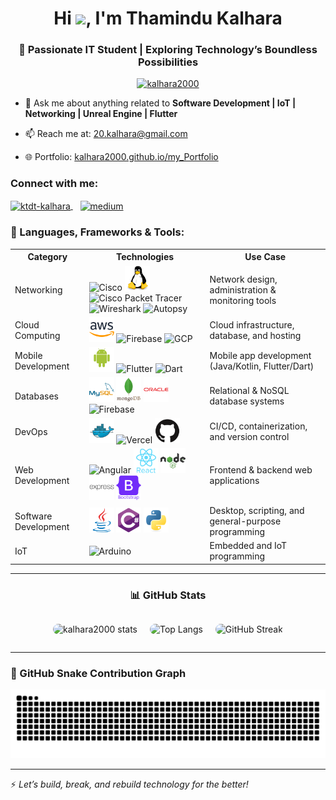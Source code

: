 <h1 align="center">Hi <img src="https://media.giphy.com/media/hvRJCLFzcasrR4ia7z/giphy.gif" width="30px">, I'm Thamindu Kalhara</h1>
<h3 align="center">🚀 Passionate IT Student | Exploring Technology’s Boundless Possibilities</h3>

<p align="center">
  <a href="https://github-profile-trophy.vercel.app/?username=kalhara2000&theme=darkhub">
    <img src="https://github-profile-trophy.vercel.app/?username=kalhara2000&theme=darkhub" alt="kalhara2000" />
  </a>
</p>

- 💬 Ask me about anything related to **Software Development | IoT | Networking | Unreal Engine | Flutter**

- 📫 Reach me at: [20.kalhara@gmail.com](mailto:20.kalhara@gmail.com)

- 🌐 Portfolio: [kalhara2000.github.io/my_Portfolio](https://kalhara2000.github.io/my_Portfolio/)


<h3 align="left">Connect with me:</h3>
<p align="left">
  <a href="https://linkedin.com/in/ktdt-kalhara" target="_blank" rel="noreferrer">
    <img align="center" src="https://raw.githubusercontent.com/rahuldkjain/github-profile-readme-generator/master/src/images/icons/Social/linked-in-alt.svg" alt="ktdt-kalhara" height="20" width="20" />
  </a>
  &nbsp;&nbsp;
  <a href="https://medium.com/@20.kalhara" target="_blank" rel="noreferrer">
    <img align="center" src="https://cdn.jsdelivr.net/npm/simple-icons@v9/icons/medium.svg" alt="medium" height="20" width="20" />
  </a>
</p>



<h3 align="left">🔧 Languages, Frameworks & Tools: </h3>
<table>
    <tr>
      <th>Category</th>
      <th>Technologies</th>
      <th>Use Case</th>
    </tr>

  <tr>
  <td>Networking</td>
  <td>
    <img src="https://www.citypng.com/public/uploads/preview/cisco-square-blue-logo-icon-png-735811696612218gzoiadfplh.png" width="40" alt="Cisco" />
    <img src="https://raw.githubusercontent.com/devicons/devicon/master/icons/linux/linux-original.svg" width="40" alt="Linux" />
    <img src="https://hurbad.com/wp-content/uploads/2021/12/Cisco-Packet-Tracer.png" width="40" alt="Cisco Packet Tracer" />
    <img src="https://e7.pngegg.com/pngimages/708/366/png-clipart-wireshark-packet-analyzer-computer-software-protocol-analyzer-leopard-shark-computer-network-text-thumbnail.png" width="40" alt="Wireshark" />
    <img src="https://raw.githubusercontent.com/sleuthkit/autopsy/refs/heads/develop/icons/icon.ico" width="40" alt="Autopsy" />
  </td>
  <td>Network design, administration & monitoring tools</td>
</tr>

  <tr>
      <td>Cloud Computing</td>
      <td>
        <img src="https://raw.githubusercontent.com/devicons/devicon/master/icons/amazonwebservices/amazonwebservices-original-wordmark.svg" width="40" alt="AWS" />
        <img src="https://www.vectorlogo.zone/logos/firebase/firebase-icon.svg" width="40" alt="Firebase" />
        <img src="https://www.vectorlogo.zone/logos/google_cloud/google_cloud-icon.svg" width="40" alt="GCP" />
      </td>
      <td>Cloud infrastructure, database, and hosting</td>
  </tr>

  
  <tr>
      <td>Mobile Development</td>
      <td>
        <img src="https://raw.githubusercontent.com/devicons/devicon/master/icons/android/android-original-wordmark.svg" width="40" alt="Android" />
        <img src="https://www.vectorlogo.zone/logos/flutterio/flutterio-icon.svg" width="40" alt="Flutter" />
        <img src="https://www.vectorlogo.zone/logos/dartlang/dartlang-icon.svg" width="40" alt="Dart" />
      </td>
      <td>Mobile app development (Java/Kotlin, Flutter/Dart)</td>
  </tr>


<tr>
  <td>Databases</td>
  <td>
    <img src="https://raw.githubusercontent.com/devicons/devicon/master/icons/mysql/mysql-original-wordmark.svg" width="40" alt="MySQL" />
    <img src="https://raw.githubusercontent.com/devicons/devicon/master/icons/mongodb/mongodb-original-wordmark.svg" width="40" alt="MongoDB" />
    <img src="https://raw.githubusercontent.com/devicons/devicon/master/icons/oracle/oracle-original.svg" width="40" alt="Oracle" />
    <img src="https://www.vectorlogo.zone/logos/firebase/firebase-icon.svg" width="40" alt="Firebase" />
  </td>
  <td>Relational & NoSQL database systems</td>
</tr>


  <tr>
      <td>DevOps</td>
      <td>
        <img src="https://raw.githubusercontent.com/devicons/devicon/master/icons/docker/docker-original.svg" width="40" alt="Docker" />
        <img src="https://www.vectorlogo.zone/logos/vercel/vercel-icon.svg" width="40" alt="Vercel" />
        <img src="https://raw.githubusercontent.com/devicons/devicon/master/icons/github/github-original.svg" width="40" alt="GitHub" />
      </td>
      <td>CI/CD, containerization, and version control</td>
</tr>


 <tr>
      <td>Web Development</td>
      <td>
        <img src="https://angular.io/assets/images/logos/angular/angular.svg" width="40" alt="Angular" />
        <img src="https://raw.githubusercontent.com/devicons/devicon/master/icons/react/react-original-wordmark.svg" width="40" alt="React" />
        <img src="https://raw.githubusercontent.com/devicons/devicon/master/icons/nodejs/nodejs-original-wordmark.svg" width="40" alt="Node.js" />
        <img src="https://raw.githubusercontent.com/devicons/devicon/master/icons/express/express-original-wordmark.svg" width="40" alt="Express" />
        <img src="https://raw.githubusercontent.com/devicons/devicon/master/icons/bootstrap/bootstrap-plain-wordmark.svg" width="40" alt="Bootstrap" />
      </td>
      <td>Frontend & backend web applications</td>
    </tr>
    
    
  <tr>
      <td>Software Development</td>
      <td>
        <img src="https://raw.githubusercontent.com/devicons/devicon/master/icons/java/java-original.svg" width="40" alt="Java" />
        <img src="https://raw.githubusercontent.com/devicons/devicon/master/icons/csharp/csharp-original.svg" width="40" alt="C#" />
        <img src="https://raw.githubusercontent.com/devicons/devicon/master/icons/python/python-original.svg" width="40" alt="Python" />
      </td>
      <td>Desktop, scripting, and general-purpose programming</td>
  </tr>
    

  <tr>
      <td>IoT</td>
      <td>
        <img src="https://cdn.worldvectorlogo.com/logos/arduino-1.svg" width="40" alt="Arduino" />
      </td>
      <td>Embedded and IoT programming</td>
  </tr> 

 
</table>


---

<h3 align="center">📊 GitHub Stats</h3>

<div align="center" style="display: flex; flex-wrap: wrap; justify-content: center; gap: 20px; max-width: 900px; margin: auto;">
  
  <img 
    src="https://github-readme-stats.vercel.app/api?username=kalhara2000&show_icons=true&theme=tokyonight&hide_title=true&hide_border=true&count_private=true&line_height=27" 
    alt="kalhara2000 stats" 
    width="320"
    style="border-radius: 12px;"
  />
  
  <img 
    src="https://github-readme-stats.vercel.app/api/top-langs/?username=kalhara2000&layout=compact&theme=tokyonight&hide_title=true&hide_border=true" 
    alt="Top Langs" 
    width="320"
    style="border-radius: 12px;"
  />
  
  <img 
    src="https://github-readme-streak-stats.herokuapp.com?user=kalhara2000&theme=tokyonight&hide_border=true" 
    alt="GitHub Streak" 
    width="320"
    style="border-radius: 12px;"
  />

</div>


---

<h3>🐍 GitHub Snake Contribution Graph</h3>

<p align="center">
  <img src="https://github.com/kalhara2000/kalhara2000/raw/output/github-contribution-grid-snake.svg" alt="snake" />
</p>

---

⚡ *Let’s build, break, and rebuild technology for the better!*  

